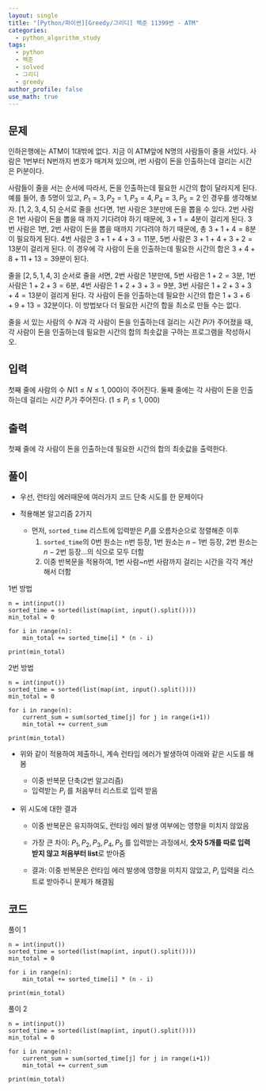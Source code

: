 ```yaml
---
layout: single
title: "[Python/파이썬][Greedy/그리디] 백준 11399번 - ATM"
categories:
  - python_algorithm_study
tags:
  - python
  - 백준
  - solved
  - 그리디
  - greedy
author_profile: false
use_math: true
---
```

## 문제
인하은행에는 ATM이 1대밖에 없다. 지금 이 ATM앞에 N명의 사람들이 줄을 서있다. 사람은 1번부터 N번까지 번호가 매겨져 있으며, i번 사람이 돈을 인출하는데 걸리는 시간은 Pi분이다.

사람들이 줄을 서는 순서에 따라서, 돈을 인출하는데 필요한 시간의 합이 달라지게 된다. 예를 들어, 총 5명이 있고, $P_1 = 3, P_2 = 1, P_3 = 4, P_4 = 3, P_5 = 2$ 인 경우를 생각해보자. $[1, 2, 3, 4, 5]$ 순서로 줄을 선다면, 1번 사람은 3분만에 돈을 뽑을 수 있다. 2번 사람은 1번 사람이 돈을 뽑을 때 까지 기다려야 하기 때문에, $3+1 = 4$분이 걸리게 된다. 3번 사람은 1번, 2번 사람이 돈을 뽑을 때까지 기다려야 하기 때문에, 총 $3+1+4 = 8$분이 필요하게 된다. 4번 사람은 $3+1+4+3 = 11$분, 5번 사람은 $3+1+4+3+2 = 13$분이 걸리게 된다. 이 경우에 각 사람이 돈을 인출하는데 필요한 시간의 합은 $3+4+8+11+13 = 39$분이 된다.

줄을 $[2, 5, 1, 4, 3]$ 순서로 줄을 서면, 2번 사람은 1분만에, 5번 사람은 $1+2 = 3$분, 1번 사람은 $1+2+3 = 6$분, 4번 사람은 $1+2+3+3 = 9$분, 3번 사람은 $1+2+3+3+4 = 13$분이 걸리게 된다. 각 사람이 돈을 인출하는데 필요한 시간의 합은 $1+3+6+9+13 = 32$분이다. 이 방법보다 더 필요한 시간의 합을 최소로 만들 수는 없다.

줄을 서 있는 사람의 수 $N$과 각 사람이 돈을 인출하는데 걸리는 시간 $Pi$가 주어졌을 때, 각 사람이 돈을 인출하는데 필요한 시간의 합의 최솟값을 구하는 프로그램을 작성하시오.

## 입력
첫째 줄에 사람의 수 $N$($1 ≤ N ≤ 1,000$)이 주어진다. 둘째 줄에는 각 사람이 돈을 인출하는데 걸리는 시간 $P_i$가 주어진다. ($1 ≤ P_i ≤ 1,000$)

## 출력
첫째 줄에 각 사람이 돈을 인출하는데 필요한 시간의 합의 최솟값을 출력한다.

## 풀이
- 우선, 런타임 에러때문에 여러가지 코드 단축 시도를 한 문제이다

- 적용해본 알고리즘 2가지
	- 먼저, `sorted_time` 리스트에 입력받은 $P_i$를 오름차순으로 정렬해준 이후
		1. `sorted_time`의 0번 원소는 n번 등장, 1번 원소는 $n-1$번 등장, 2번 원소는 $n-2$번 등장...의 식으로 모두 더함
		2. 이중 반복문을 적용하여, 1번 사람~n번 사람까지 걸리는 시간을 각각 계산해서 더함

1번 방법
```
n = int(input())
sorted_time = sorted(list(map(int, input().split())))
min_total = 0

for i in range(n):
	min_total += sorted_time[i] * (n - i)

print(min_total)
```
  

2번 방법
```
n = int(input())
sorted_time = sorted(list(map(int, input().split())))
min_total = 0

for i in range(n):
	current_sum = sum(sorted_time[j] for j in range(i+1))
	min_total += current_sum

print(min_total)
```

- 위와 같이 적용하여 제출하니, 계속 런타임 에러가 발생하여 아래와 같은 시도를 해봄
	- 이중 반복문 단축(2번 알고리즘)
	- 입력받는 $P_i$ 를 처음부터 리스트로 입력 받음


- 위 시도에 대한 결과
	- 이중 반복문은 유지하여도, 런타임 에러 발생 여부에는 영향을 미치지 않았음
	- 가장 큰 차이: $P_1, P_2, P_3, P_4, P_5$ 를 입력받는 과정에서, **숫자 5개를 따로 입력 받지 않고 처음부터 list**로 받아줌
	
	- 결과: 이중 반복문은 런타임 에러 발생에 영향을 미치지 않았고, $P_i$ 입력을 리스트로 받아주니 문제가 해결됨

## 코드
풀이 1
```
n = int(input())
sorted_time = sorted(list(map(int, input().split())))
min_total = 0

for i in range(n):
	min_total += sorted_time[i] * (n - i)

print(min_total)
```



풀이 2
```
n = int(input())
sorted_time = sorted(list(map(int, input().split())))
min_total = 0

for i in range(n):
	current_sum = sum(sorted_time[j] for j in range(i+1))
	min_total += current_sum

print(min_total)
```
